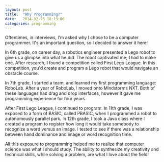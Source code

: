 ```yaml
---
layout: post
title:  "Why Programming?"
date:   2014-02-26 18:19:00
categories: programming
---
```


Oftentimes, in interviews, I'm asked why I chose to be a computer programmer. It's an important question, so I decided to answer it here!

In 6th grade, on career day, a robotics engineer presented a Lego robot to give us a glimpse into what he did. The robot captivated me; I had to make one. After research, I found a competition called First Lego League. In this competition, you'd create and program a Lego robot that would navigate an obstacle course. 

In 7th grade, I started a team, and learned my first programming language: RoboLab. After a year of RoboLab, I moved onto Mindstorms NXT. Both of these languages had drag and drop interfaces, however it gave me programming experience for four years. 

After First Lego League, I continued to program. In 11th grade, I was exposed to a form of BASIC, called PBASIC, when I programmed a robot to autonomously parallel park. In 12th grade, I took a Java class where I created a program to register how long it would take somebody to recognize a word versus an image. I tested to see if there was a relationship between hand dominance and image or word recognition time. 

All this exposure to programming helped me to realize that computer science was what I should study. The ability to synthesize my creativity and technical skills, while solving a problem, are what I love about the field!